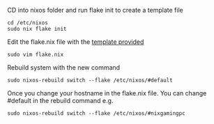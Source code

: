 CD into nixos folder and run flake init to create a template file
```
cd /etc/nixos
sudo nix flake init
```

Edit the flake.nix file with the [template provided](https://github.com/mcnlty/flake-config/blob/main/default/flake.nix)
```
sudo vim flake.nix
```

Rebuild system with the new command
```
sudo nixos-rebuild switch --flake /etc/nixos/#default
```

Once you change your hostname in the flake.nix file. You can change #default in the rebuild command e.g.
```
sudo nixos-rebuild switch --flake /etc/nixos/#nixgamingpc
```
